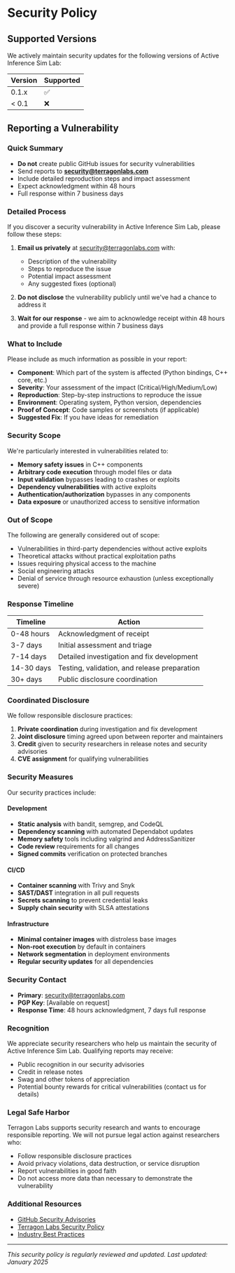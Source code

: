 # Security Policy

## Supported Versions

We actively maintain security updates for the following versions of Active Inference Sim Lab:

| Version | Supported          |
| ------- | ------------------ |
| 0.1.x   | :white_check_mark: |
| < 0.1   | :x:                |

## Reporting a Vulnerability

### Quick Summary

- **Do not** create public GitHub issues for security vulnerabilities
- Send reports to **security@terragonlabs.com**
- Include detailed reproduction steps and impact assessment
- Expect acknowledgment within 48 hours
- Full response within 7 business days

### Detailed Process

If you discover a security vulnerability in Active Inference Sim Lab, please follow these steps:

1. **Email us privately** at security@terragonlabs.com with:
   - Description of the vulnerability
   - Steps to reproduce the issue
   - Potential impact assessment
   - Any suggested fixes (optional)

2. **Do not disclose** the vulnerability publicly until we've had a chance to address it

3. **Wait for our response** - we aim to acknowledge receipt within 48 hours and provide a full response within 7 business days

### What to Include

Please include as much information as possible in your report:

- **Component**: Which part of the system is affected (Python bindings, C++ core, etc.)
- **Severity**: Your assessment of the impact (Critical/High/Medium/Low)
- **Reproduction**: Step-by-step instructions to reproduce the issue
- **Environment**: Operating system, Python version, dependencies
- **Proof of Concept**: Code samples or screenshots (if applicable)
- **Suggested Fix**: If you have ideas for remediation

### Security Scope

We're particularly interested in vulnerabilities related to:

- **Memory safety issues** in C++ components
- **Arbitrary code execution** through model files or data
- **Input validation** bypasses leading to crashes or exploits
- **Dependency vulnerabilities** with active exploits
- **Authentication/authorization** bypasses in any components
- **Data exposure** or unauthorized access to sensitive information

### Out of Scope

The following are generally considered out of scope:

- Vulnerabilities in third-party dependencies without active exploits
- Theoretical attacks without practical exploitation paths
- Issues requiring physical access to the machine
- Social engineering attacks
- Denial of service through resource exhaustion (unless exceptionally severe)

### Response Timeline

| Timeline | Action |
|----------|--------|
| 0-48 hours | Acknowledgment of receipt |
| 3-7 days | Initial assessment and triage |
| 7-14 days | Detailed investigation and fix development |
| 14-30 days | Testing, validation, and release preparation |
| 30+ days | Public disclosure coordination |

### Coordinated Disclosure

We follow responsible disclosure practices:

1. **Private coordination** during investigation and fix development
2. **Joint disclosure** timing agreed upon between reporter and maintainers
3. **Credit** given to security researchers in release notes and security advisories
4. **CVE assignment** for qualifying vulnerabilities

### Security Measures

Our security practices include:

#### Development
- **Static analysis** with bandit, semgrep, and CodeQL
- **Dependency scanning** with automated Dependabot updates
- **Memory safety** tools including valgrind and AddressSanitizer
- **Code review** requirements for all changes
- **Signed commits** verification on protected branches

#### CI/CD
- **Container scanning** with Trivy and Snyk
- **SAST/DAST** integration in all pull requests
- **Secrets scanning** to prevent credential leaks
- **Supply chain security** with SLSA attestations

#### Infrastructure
- **Minimal container images** with distroless base images
- **Non-root execution** by default in containers
- **Network segmentation** in deployment environments
- **Regular security updates** for all dependencies

### Security Contact

- **Primary**: security@terragonlabs.com
- **PGP Key**: [Available on request]
- **Response Time**: 48 hours acknowledgment, 7 days full response

### Recognition

We appreciate security researchers who help us maintain the security of Active Inference Sim Lab. Qualifying reports may receive:

- Public recognition in our security advisories
- Credit in release notes
- Swag and other tokens of appreciation
- Potential bounty rewards for critical vulnerabilities (contact us for details)

### Legal Safe Harbor

Terragon Labs supports security research and wants to encourage responsible reporting. We will not pursue legal action against researchers who:

- Follow responsible disclosure practices
- Avoid privacy violations, data destruction, or service disruption
- Report vulnerabilities in good faith
- Do not access more data than necessary to demonstrate the vulnerability

### Additional Resources

- [GitHub Security Advisories](https://github.com/terragon-labs/active-inference-sim-lab/security/advisories)
- [Terragon Labs Security Policy](https://terragonlabs.com/security)
- [Industry Best Practices](https://owasp.org/www-project-top-ten/)

---

*This security policy is regularly reviewed and updated. Last updated: January 2025*